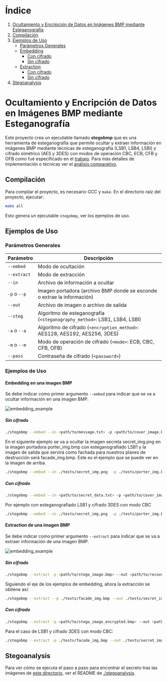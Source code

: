 # Índice

1. [Ocultamiento y Encripción de Datos en Imágenes BMP mediante Esteganografía](#ocultamiento-y-encripción-de-datos-en-imágenes-bmp-mediante-esteganografía)
2. [Compilación](#compilación)
3. [Ejemplos de Uso](#ejemplos-de-uso)
   - [Parámetros Generales](#parámetros-generales)
   - [Embedding](#embedding-en-una-imagen-bmp)
      - [Con cifrado](#con-cifrado)
      - [Sin cifrado](#sin-cifrado)
   - [Extraction](#extraction-de-una-imagen-bmp)
      - [Con cifrado](#con-cifrado-1)
      - [Sin cifrado](#sin-cifrado-1)
4. [Stegoanalysis](#stegoanalysis)

# Ocultamiento y Encripción de Datos en Imágenes BMP mediante Esteganografía

Este proyecto crea un ejecutable llamado **stegobmp** que es una herramienta de esteganografía que permite ocultar y extraer información en imágenes BMP mediante técnicas de esteganografía (LSB1, LSB4, LSBI) y cifrado simétrico (AES y 3DES) con modos de operación CBC, ECB, CFB y OFB como fué especificado en el [trabajo](./docs/Trabajo%20Practico%20Implementacion-2024.pdf). Para más detalles de implementación o técnicas ver el [análisis comparativo](./docs/Análisis_Comparativo_de_Algoritmos_de_Esteganografía_Basados_en_LSB.pdf).

## Compilación

Para compilar el proyecto, es necesario GCC y `make`. En el directorio raíz del proyecto, ejecutar:

```sh
make all

```

Esto genera un ejecutable `stegobmp`, ver los ejemplos de uso.

## Ejemplos de Uso

### Parámetros Generales

| Parámetro       | Descripción                                                                                     |
|-----------------|-------------------------------------------------------------------------------------------------|
| `--embed`       | Modo de ocultación                                                                              |
| `--extract`     | Modo de extracción                                                                              |
| `--in`          | Archivo de información a ocultar                                                                |
| `-p` o `--p`           | Imagen portadora (archivo BMP donde se esconde o extrae la información)                         |
| `--out`         | Archivo de imagen o archivo de salida                                                           |
| `--steg`        | Algoritmo de esteganografía (`<steganography_method>`: LSB1, LSB4, LSBI)                        |
| `-a` o `--a`           | Algoritmo de cifrado (`<encryption_method>`: AES128, AES192, AES256, 3DES)                      |
| `-m` o `--m`          | Modo de operación de cifrado (`<mode>`: ECB, CBC, CFB, OFB)                                     |
| `--pass`        | Contraseña de cifrado (`<password>`)                                                            |

### Ejemplos de Uso

#### Embedding en una imagen BMP

Se debe indicar como primer argumento `--embed` para indicar que se va a ocultar información en una imagen BMP. 

![embedding_example](./assets/embedding.png)

##### Sin cifrado

```sh
./stegobmp --embed --in <path/to/message.txt> -p <path/to/cover_image.bmp> --out <path/to/stego_image.bmp> --steg <steganography_method>

```

En el siguiente ejemplo se va a ocultar la imagen secreta secret_img.png en la imagen portadora porter_img.bmp con esteganografiado LSB1 y la imagen de salida que servirá como fachada para nuestros planes de destrucción será facade_img.bmp. Este es el ejemplo que se puede ver en la imagen de arriba.

```sh
./stegobmp --embed --in ./tests/secret_img.png  -p ./tests/porter_img.bmp  --out ./tests/facade_img.bmp --steg LSB1

```

##### Con cifrado

```sh
./stegobmp --embed --in <path/to/secret_data.txt> -p <path/to/cover_image.bmp> --out <path/to/stego_image_encrypted.bmp> --steg <steganography_method> -a <encryption_method> -m <mode> --pass "<password>"

```

Por ejemplo con esteganografiado LSB1 y cifrado 3DES con modo CBC

```sh
./stegobmp --embed --in ./tests/secret_img.png  -p ./tests/porter_img.bmp  --out ./tests/facade_img.bmp --steg LSB1 -a 3des -m cbc --pass "secretpassword"

```

#### Extraction de una imagen BMP

Se debe indicar como primer argumento `--extract` para indicar que se va a extraer información de una imagen BMP.

![embedding_example](./assets/extraction.png)

##### Sin cifrado

```sh
./stegobmp --extract -p <path/to/stego_image.bmp> --out <path/to/recovered_message> --steg <steganography_method>

```

Siguiendo el eje de los ejemplos de embedding, ahora la extracción se obtiene así:

```sh
./stegobmp --extract --p ./tests/facade_img.bmp --out ./tests/secret_img --steg LSB1

```

##### Con cifrado

```sh
./stegobmp --extract -p <path/to/stego_image_encrypted.bmp> --out <path/to/recovered_secret_data> --steg <steganography_method> -a <encryption_method> -m <mode> --pass "<password>"

```

Para el caso de LSB1 y cifrado 3DES con modo CBC:

```sh
./stegobmp --extract -p ./tests/facade_img.bmp --out ./tests/secret_img --steg LSB1 -a 3des -m cbc --pass "secretpassword"

```

## Stegoanalysis

Para ver cómo se ejecuta el paso a paso para encontrar el secreto tras las imágenes de [este directorio](./assets/grupo9/), ver el README de [./stegoanalysis](./stegoanalysis).
